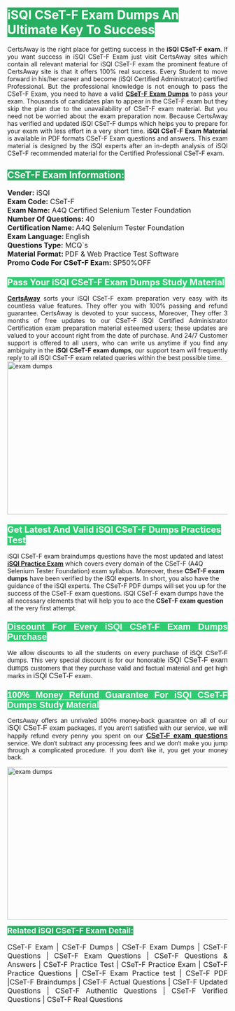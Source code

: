 <h1><span style="color:#ffffff"><strong><span style="background-color:#27ae60">iSQI CSeT-F Exam Dumps An Ultimate Key To Success</span></strong></span></h1> <div style="text-align:justify">CertsAway is the right place for getting success in the <strong>iSQI CSeT-F exam</strong>. If you want success in iSQI CSeT-F Exam just visit CertsAway sites which contain all relevant material for iSQI CSeT-F exam the prominent feature of CertsAway site is that it offers 100% real success. Every Student to move forward in his/her career and become (iSQI Certified Administrator) certified Professional. But the professional knowledge is not enough to pass the CSeT-F Exam, you need to have a valid <a href="https://www.certsaway.com/isqi/cset-f-exam-dumps"><strong>CSeT-F Exam Dumps</strong></a> to pass your exam. Thousands of candidates plan to appear in the CSeT-F exam but they skip the plan due to the unavailability of CSeT-F exam material. But you need not be worried about the exam preparation now. Because CertsAway has verified and updated iSQI CSeT-F dumps which helps you to prepare for your exam with less effort in a very short time. <strong>iSQI CSeT-F Exam Material</strong> is available in PDF formats CSeT-F Exam questions and answers. This exam material is designed by the iSQI experts after an in-depth analysis of iSQI CSeT-F recommended material for the Certified Professional CSeT-F exam.</div> <h2 style="text-align:justify"><span style="color:#ffffff"><span style="background-color:#27ae60">CSeT-F Exam Information:</span></span></h2> <p><span style="font-size:16px"><strong>Vender:</strong> iSQI<br /> <strong>Exam Code:</strong> CSeT-F<br /> <strong>Exam Name:</strong> A4Q Certified Selenium Tester Foundation<br /> <strong>Number Of Questions:</strong> 40<br /> <strong>Certification Name: </strong>A4Q Selenium Tester Foundation<br /> <strong>Exam Language: </strong>English<br /> <strong>Questions Type:</strong> MCQ`s<br /> <strong>Material Format: </strong>PDF & Web Practice Test Software<br /> <strong>Promo Code For CSeT-F Exam: </strong>SP50%OFF</span></p> <h3><span style="font-size:20px"><span style="color:#ffffff"><strong><span style="background-color:#2ecc71">Pass Your iSQI CSeT-F Exam Dumps Study Material</span></strong></span></span></h3> <div style="text-align:justify"><a href=" https://www.certsaway.com/"><strong>CertsAway</strong></a> sorts your iSQI CSeT-F exam preparation very easy with its countless value features. They offer you with 100% passing and refund guarantee. CertsAway is devoted to your success, Moreover, They offer 3 months of free updates to our CSeT-F iSQI Certified Administrator Certification exam preparation material esteemed users; these updates are valued to your account right from the date of purchase. And 24/7 Customer support is offered to all users, who can write us anytime if you find any ambiguity in the <strong>iSQI CSeT-F exam dumps</strong>, our support team will frequently reply to all iSQI CSeT-F exam related queries within the best possible time.</div> <div style="text-align:justify"> </div> <div style="text-align:justify"><a href="https://www.certsaway.com/isqi/cset-f-exam-dumps" rel="no-follow"><img alt="exam dumps" src="https://www.certcollections.com/uploads/content/certsaway.png" style="height:350px; width:750px" /></a></div> <h3><span style="font-size:20px"><span style="color:#ffffff"><strong><span style="background-color:#2ecc71">Get Latest And Valid iSQI CSeT-F Dumps Practices Test</span></strong></span></span></h3> <p>iSQI CSeT-F exam braindumps questions have the most updated and latest <a href="https://www.certsaway.com/isqi-questions"><strong>iSQI Practice Exam</strong></a> which covers every domain of the CSeT-F (A4Q Selenium Tester Foundation) exam syllabus. Moreover, these <strong>CSeT-F exam dumps</strong> have been verified by the iSQI experts. In short, you also have the guidance of the iSQI experts. The CSeT-F PDF dumps will set you up for the success of the CSeT-F exam questions. iSQI CSeT-F exam dumps have the all necessary elements that will help you to ace the <strong>CSeT-F exam question</strong> at the very first attempt.</p> <h3 style="text-align:justify"><span style="font-size:20px"><span style="color:#ffffff"><strong><span style="font-family:Calibri,sans-serif"><span style="background-color:#2ecc71">Discount For Every </span><span style="background-color:#2ecc71">iSQI CSeT-F Exam</span><span style="background-color:#2ecc71"> Dumps Purchase</span></span></strong></span></span></h3> <div style="text-align:justify"> <p><span style="font-size:11pt"><span style="font-family:Calibri,sans-serif">We allow discounts to all the students on every purchase of iSQI CSeT-F dumps. This very special discount is for our honorable <span style="font-size:12.0pt"><span style="background-color:white">iSQI CSeT-F exam dumps </span></span>customers that they purchase valid and factual material and get high marks in <span style="font-size:12.0pt"><span style="background-color:white">iSQI CSeT-F </span></span>exam. </span></span></p> <h3><span style="font-size:20px"><span style="color:#ffffff"><strong><span style="font-family:Calibri,sans-serif"><span style="background-color:#2ecc71">100% Money Refund Guarantee For </span><span style="background-color:#2ecc71">iSQI CSeT-F Dumps Study Material</span></span></strong></span></span></h3> <p><span style="font-size:11pt"><span style="font-family:Calibri,sans-serif">CertsAway offers an unrivaled 100% money-back guarantee on all of our <span style="font-size:12.0pt"><span style="background-color:white">iSQI CSeT-F </span></span>exam packages. If you aren't satisfied with our service, we will happily refund every penny you spent on our <span style="font-size:12.0pt"><span style="background-color:white"><a href="https://www.certsaway.com/isqi/cset-f-exam-dumps"><strong>CSeT-F exam questions</strong></a> </span></span>service. We don't subtract any processing fees and we don't make you jump through a complicated procedure. If you don't like it, you get your money back.</span></span></p> <p><a href="https://www.certsaway.com/isqi/cset-f-exam-dumps" rel="no-follow"><img alt="exam dumps" src="https://www.certcollections.com/uploads/content/certsaway_(2)2.png" style="height:350px; width:750px" /></a></p> <p><span style="color:#ffffff"><strong><span style="font-size:18px"><span style="background-color:#27ae60">Related iSQI CSeT-F Exam Detail:</span></span></strong></span><br /> <br /> <span style="font-size:16px">CSeT-F Exam | CSeT-F Dumps | CSeT-F Exam Dumps | CSeT-F Questions | CSeT-F Exam Questions | CSeT-F Questions & Answers | CSeT-F Practice Test | CSeT-F Practice Exam | CSeT-F Practice Questions | CSeT-F Exam Practice test | CSeT-F PDF |CSeT-F Braindumps | CSeT-F Actual Questions | CSeT-F Updated Questions | CSeT-F Authentic Questions | CSeT-F Verified Questions | CSeT-F Real Questions</span></p> </div>
